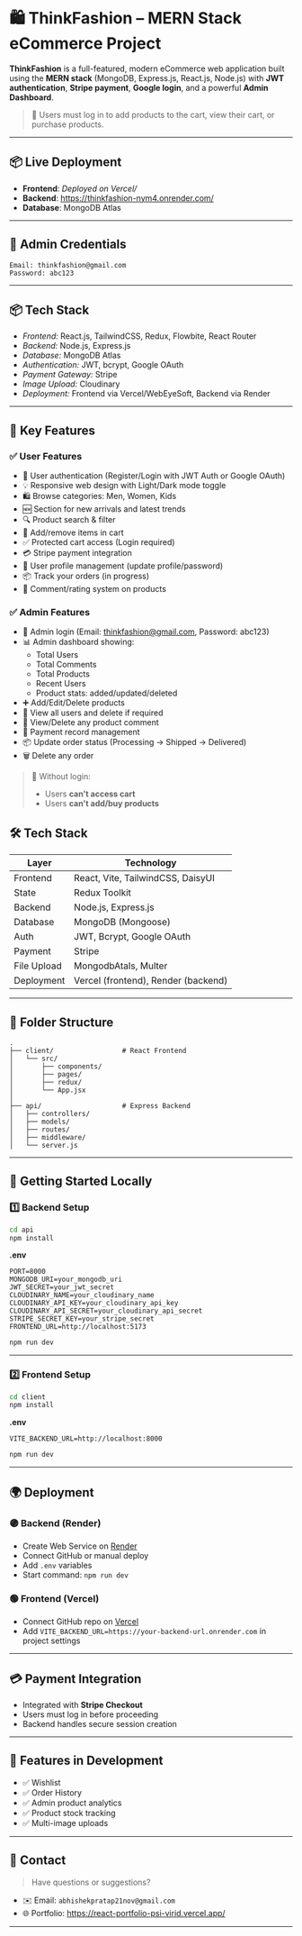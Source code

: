 # 🛍️ ThinkFashion – MERN Stack eCommerce Project

**ThinkFashion** is a full-featured, modern eCommerce web application built using the **MERN stack** (MongoDB, Express.js, React.js, Node.js) with **JWT authentication**, **Stripe payment**, **Google login**, and a powerful **Admin Dashboard**.

> 🔐 Users must log in to add products to the cart, view their cart, or purchase products.

---

## 📦 Live Deployment

- **Frontend**: _Deployed on Vercel/_
- **Backend**:  https://thinkfashion-nym4.onrender.com/
- **Database**: MongoDB Atlas

---

## 👤 Admin Credentials

```
Email: thinkfashion@gmail.com
Password: abc123
```

---

## 📦 Tech Stack

- *Frontend:* React.js, TailwindCSS, Redux, Flowbite, React Router
- *Backend:* Node.js, Express.js
- *Database:* MongoDB Atlas
- *Authentication:* JWT, bcrypt, Google OAuth
- *Payment Gateway:* Stripe
- *Image Upload:* Cloudinary
- *Deployment:* Frontend via Vercel/WebEyeSoft, Backend via Render

---

## 🚀 Key Features

### ✅ User Features

- 🔐 User authentication (Register/Login with JWT Auth or Google OAuth)
- 💡 Responsive web design with Light/Dark mode toggle
- 🛍 Browse categories: Men, Women, Kids
- 🆕 Section for new arrivals and latest trends
- 🔍 Product search & filter
- 🛒 Add/remove items in cart
- ✅ Protected cart access (Login required)
- 💳 Stripe payment integration
- 👤 User profile management (update profile/password)
- 📦 Track your orders (in progress)
- 💬 Comment/rating system on products

### ✅ Admin Features

- 🔐 Admin login (Email: thinkfashion@gmail.com, Password: abc123)
- 📊 Admin dashboard showing:
  - Total Users
  - Total Comments
  - Total Products
  - Recent Users
  - Product stats: added/updated/deleted
- ➕ Add/Edit/Delete products
- 👥 View all users and delete if required
- 💬 View/Delete any product comment
- 🧾 Payment record management
- 📦 Update order status (Processing → Shipped → Delivered)
- 🗑 Delete any order

> 🚫 Without login:
> - Users **can't access cart**
> - Users **can't add/buy products**



## 🛠️ Tech Stack

| Layer       | Technology                             |
|-------------|-----------------------------------------|
| Frontend    | React, Vite, TailwindCSS, DaisyUI       |
| State       | Redux Toolkit                           |
| Backend     | Node.js, Express.js                     |
| Database    | MongoDB (Mongoose)                      |
| Auth        | JWT, Bcrypt, Google OAuth               |
| Payment     | Stripe                                  |
| File Upload | MongodbAtals, Multer                      |
| Deployment  | Vercel (frontend), Render (backend)     |

---

## 🧩 Folder Structure

```
.
├── client/                 # React Frontend
│   └── src/
│       ├── components/
│       ├── pages/
│       ├── redux/
│       └── App.jsx
│
├── api/                    # Express Backend
│   ├── controllers/
│   ├── models/
│   ├── routes/
│   ├── middleware/
│   └── server.js
```

---

## 🚀 Getting Started Locally

### 1️⃣ Backend Setup

```bash
cd api
npm install
```

**.env**
```
PORT=8000
MONGODB_URI=your_mongodb_uri
JWT_SECRET=your_jwt_secret
CLOUDINARY_NAME=your_cloudinary_name
CLOUDINARY_API_KEY=your_cloudinary_api_key
CLOUDINARY_API_SECRET=your_cloudinary_api_secret
STRIPE_SECRET_KEY=your_stripe_secret
FRONTEND_URL=http://localhost:5173
```

```bash
npm run dev
```

---

### 2️⃣ Frontend Setup

```bash
cd client
npm install
```

**.env**
```
VITE_BACKEND_URL=http://localhost:8000
```

```bash
npm run dev
```

---

## 🌍 Deployment

### 🟣 Backend (Render)

- Create Web Service on [Render](https://render.com/)
- Connect GitHub or manual deploy
- Add `.env` variables
- Start command: `npm run dev`

### 🟢 Frontend (Vercel)

- Connect GitHub repo on [Vercel](https://vercel.com/)
- Add `VITE_BACKEND_URL=https://your-backend-url.onrender.com` in project settings

---

## 💳 Payment Integration

- Integrated with **Stripe Checkout**
- Users must log in before proceeding
- Backend handles secure session creation

---

## 🧠 Features in Development

- ✅ Wishlist
- ✅ Order History
- ✅ Admin product analytics
- ✅ Product stock tracking
- ✅ Multi-image uploads

---

## 📧 Contact

> Have questions or suggestions?

- ✉️ Email: `abhishekpratap21nov@gmail.com`
- 🌐 Portfolio: https://react-portfolio-psi-virid.vercel.app/

---
